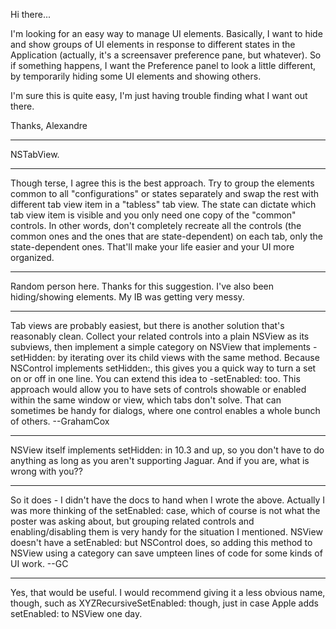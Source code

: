 

Hi there...

I'm looking for an easy way to manage UI elements. Basically, I want to hide and show groups of UI elements in response to different states in the Application (actually, it's a screensaver preference pane, but whatever). So if something happens, I want the Preference panel to look a little different, by temporarily hiding some UI elements and showing others.

I'm sure this is quite easy, I'm just having trouble finding what I want out there.

Thanks,
Alexandre

----
NSTabView.

----

Though terse, I agree this is the best approach. Try to group the elements common to all "configurations" or states separately and swap the rest with different tab view item in a "tabless" tab view. The state can dictate which tab view item is visible and you only need one copy of the "common" controls. In other words, don't completely recreate all the controls (the common ones and the ones that are state-dependent) on each tab, only the state-dependent ones. That'll make your life easier and your UI more organized.

----

Random person here. Thanks for this suggestion. I've also been hiding/showing elements. My IB was getting very messy.

----

Tab views are probably easiest, but there is another solution that's reasonably clean. Collect your related controls into a plain NSView as its subviews, then implement a simple category on NSView that implements -setHidden: by iterating over its child views with the same method. Because NSControl implements setHidden:, this gives you a quick way to turn a set on or off in one line. You can extend this idea to -setEnabled: too. This approach would allow you to have sets of controls showable or enabled within the same window or view, which tabs don't solve. That can sometimes be handy for dialogs, where one control enables a whole bunch of others. --GrahamCox

----
NSView itself implements setHidden: in 10.3 and up, so you don't have to do anything as long as you aren't supporting Jaguar. And if you are, what is wrong with you??

----

So it does - I didn't have the docs to hand when I wrote the above. Actually I was more thinking of the setEnabled: case, which of course is not what the poster was asking about, but grouping related controls and enabling/disabling them is very handy for the situation I mentioned. NSView doesn't have a setEnabled: but NSControl does, so adding this method to NSView using a category can save umpteen lines of code for some kinds of UI work. --GC

----

Yes, that would be useful. I would recommend giving it a less obvious name, though, such as     XYZRecursiveSetEnabled: though, just in case Apple adds     setEnabled: to NSView one day.
